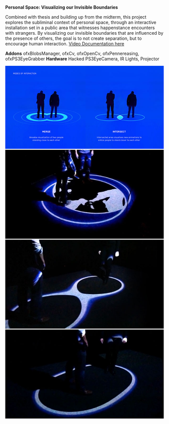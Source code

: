 

**Personal Space: Visualizing our Invisible Boundaries**

Combined with thesis and building up from the midterm, this project explores the subliminal context of personal space, through an interactive installation set in a public area that witnesses happenstance encounters with strangers. By visualizing our invisible boundaries that are influenced by the presence of others, the goal is to not create separation, but to encourage human interaction. [Video Documentation here](https://vimeo.com/148326277)

**Addons** ofxBlobsManager, ofxCv, ofxOpenCv, ofxPennereasing, ofxPS3EyeGrabber
**Hardware** Hacked PS3EyeCamera, IR Lights, Projector



![image](images/01.jpg)
![image](images/02.jpg)
![image](images/03.jpg)
![image](images/04.jpg)
